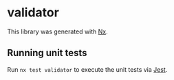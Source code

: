 # validator

This library was generated with [Nx](https://nx.dev).

## Running unit tests

Run `nx test validator` to execute the unit tests via [Jest](https://jestjs.io).
